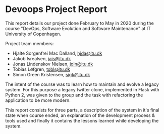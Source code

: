 # Devoops Project Report

This report details our project done February to May in 2020 during the course "DevOps, Software Evolution and Software Maintenance" at IT University of Copenhagen.

Project team members:
- Hjalte Sorgenfrei Mac Dalland, hjda@itu.dk
- Jakob Isrealsen, jais@itu.dk
- Jonas Lindenskov Nielsen, joln@itu.dk
- Tobias Løfgren, tobl@itu.dk
- Simon Green Kristensen, sigk@itu.dk

The intent of the course was to learn how to maintain and evolve a legacy system. 
For this purpose a legacy twitter clone, implemented in Flask with Python 2, was given to the group and the task with refactoring the application to be more modern. 

This report consists for three parts, a description of the system in it's final state when course ended, an explanation of the development process & tools used and finally it contains the lessons learned while developing the system.
